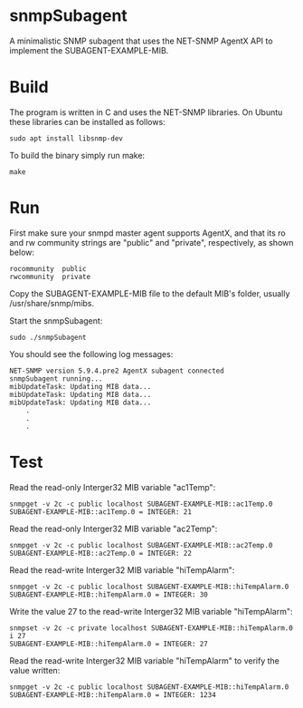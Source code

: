 # snmpSubagent

A minimalistic SNMP subagent that uses the NET-SNMP AgentX API to implement the SUBAGENT-EXAMPLE-MIB.

# Build

The program is written in C and uses the NET-SNMP libraries.  On Ubuntu these libraries can be installed as follows:

```
sudo apt install libsnmp-dev
```

To build the binary simply run make:

```
make
```

# Run

First make sure your snmpd master agent supports AgentX, and that its ro and rw community strings are "public" and "private", respectively, as shown below:

```
rocommunity  public 
rwcommunity  private
```

Copy the SUBAGENT-EXAMPLE-MIB file to the default MIB's folder, usually /usr/share/snmp/mibs.

Start the snmpSubagent:


```
sudo ./snmpSubagent 
```

You should see the following log messages:

```
NET-SNMP version 5.9.4.pre2 AgentX subagent connected
snmpSubagent running...
mibUpdateTask: Updating MIB data...
mibUpdateTask: Updating MIB data...
mibUpdateTask: Updating MIB data...
    .
    .
    .
```

# Test

Read the read-only Interger32 MIB variable "ac1Temp":

```
snmpget -v 2c -c public localhost SUBAGENT-EXAMPLE-MIB::ac1Temp.0
SUBAGENT-EXAMPLE-MIB::ac1Temp.0 = INTEGER: 21
```

Read the read-only Interger32 MIB variable "ac2Temp":

```
snmpget -v 2c -c public localhost SUBAGENT-EXAMPLE-MIB::ac2Temp.0
SUBAGENT-EXAMPLE-MIB::ac2Temp.0 = INTEGER: 22
```

Read the read-write Interger32 MIB variable "hiTempAlarm":

```
snmpget -v 2c -c public localhost SUBAGENT-EXAMPLE-MIB::hiTempAlarm.0
SUBAGENT-EXAMPLE-MIB::hiTempAlarm.0 = INTEGER: 30
```

Write the value 27 to the read-write Interger32 MIB variable "hiTempAlarm":

```
snmpset -v 2c -c private localhost SUBAGENT-EXAMPLE-MIB::hiTempAlarm.0 i 27
SUBAGENT-EXAMPLE-MIB::hiTempAlarm.0 = INTEGER: 27
```

Read the read-write Interger32 MIB variable "hiTempAlarm" to verify the value written:

```
snmpget -v 2c -c public localhost SUBAGENT-EXAMPLE-MIB::hiTempAlarm.0
SUBAGENT-EXAMPLE-MIB::hiTempAlarm.0 = INTEGER: 1234
```




